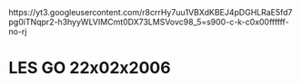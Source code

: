 <html>

<head>
    <title>Erick Santos</title>
</head>
<body> <img>https://yt3.googleusercontent.com/r8crrHy7uu1VBXdKBEJ4pDGHLRaE5fd7pg0iTNqpr2-h3hyyWLVIMCmt0DX73LMSVovc98_5=s900-c-k-c0x00ffffff-no-rj</body>
<body>
</body> <h1> LES GO 22x02x2006 </h1>
</html>
